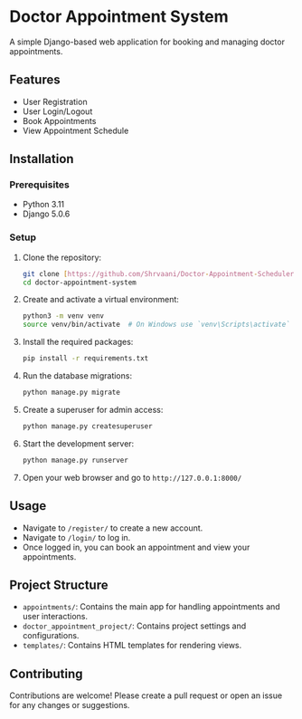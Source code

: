 # Doctor Appointment System

A simple Django-based web application for booking and managing doctor appointments.

## Features

- User Registration
- User Login/Logout
- Book Appointments
- View Appointment Schedule

## Installation

### Prerequisites

- Python 3.11
- Django 5.0.6

### Setup

1. Clone the repository:
    ```bash
    git clone [https://github.com/Shrvaani/Doctor-Appointment-Scheduler.git]
    cd doctor-appointment-system
    ```

2. Create and activate a virtual environment:
    ```bash
    python3 -m venv venv
    source venv/bin/activate  # On Windows use `venv\Scripts\activate`
    ```

3. Install the required packages:
    ```bash
    pip install -r requirements.txt
    ```

4. Run the database migrations:
    ```bash
    python manage.py migrate
    ```

5. Create a superuser for admin access:
    ```bash
    python manage.py createsuperuser
    ```

6. Start the development server:
    ```bash
    python manage.py runserver
    ```

7. Open your web browser and go to `http://127.0.0.1:8000/`

## Usage

- Navigate to `/register/` to create a new account.
- Navigate to `/login/` to log in.
- Once logged in, you can book an appointment and view your appointments.

## Project Structure

- `appointments/`: Contains the main app for handling appointments and user interactions.
- `doctor_appointment_project/`: Contains project settings and configurations.
- `templates/`: Contains HTML templates for rendering views.

## Contributing

Contributions are welcome! Please create a pull request or open an issue for any changes or suggestions.
